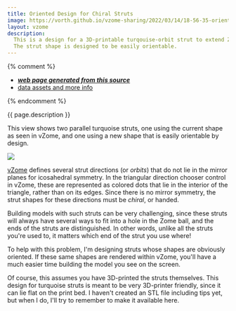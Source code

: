 ```yaml
---
title: Oriented Design for Chiral Struts
image: https://vorth.github.io/vzome-sharing/2022/03/14/18-56-35-oriented-lie-flat-turquoise-strut/oriented-lie-flat-turquoise-strut.png
layout: vzome
description:
  This is a design for a 3D-printable turqouise-orbit strut to extend Zometool.
  The strut shape is designed to be easily orientable.
---
```


{% comment %}
 - [***web page generated from this source***][post]
 - [data assets and more info][github]

[post]: <https://vorth.github.io/vzome-sharing/2022/03/14/oriented-lie-flat-turquoise-strut-18-56-35.html>
[github]: <https://github.com/vorth/vzome-sharing/tree/main/2022/03/14/18-56-35-oriented-lie-flat-turquoise-strut/>
{% endcomment %}

{{ page.description }}

This view shows two parallel turquoise struts, one using the current shape as seen in vZome,
and one using a new shape that is easily orientable by design.

<vzome-viewer style="width: 100%; height: 65vh;"
       src="https://vorth.github.io/vzome-sharing/2022/03/14/18-56-35-oriented-lie-flat-turquoise-strut/oriented-lie-flat-turquoise-strut.vZome" >
  <img src="https://vorth.github.io/vzome-sharing/2022/03/14/18-56-35-oriented-lie-flat-turquoise-strut/oriented-lie-flat-turquoise-strut.png" />
</vzome-viewer>

[vZome](https://vzome.com) defines several strut directions (or *orbits*) that do not lie in
the mirror planes for icosahedral symmetry.
In the triangular direction chooser control in vZome, these are represented as colored dots
that lie in the interior of the triangle, rather than on its edges.
Since there is no mirror symmetry, the strut shapes for these directions must be *chiral*,
or handed.

Building models with such struts can be very challenging, since these struts will always have
several ways to fit into a hole in the Zome ball, and the ends of the struts are distinguished.
In other words, unlike all the struts you're used to, it matters which end of the strut you use where!

To help with this problem, I'm designing struts whose shapes are obviously oriented.
If these same shapes are rendered within vZome, you'll have a much easier time building the model
you see on the screen.

Of course, this assumes you have 3D-printed the struts themselves.
This design for turquoise struts is meant to be very 3D-printer friendly, since it can lie flat on the print bed.
I haven't created an STL file including tips yet, but when I do, I'll try to remember to make it available here.
